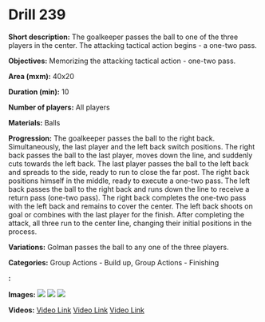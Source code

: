 # Drill 239

**Short description:**
The goalkeeper passes the ball to one of the three players in the center. The attacking tactical action begins - a one-two pass.

**Objectives:**
Memorizing the attacking tactical action - one-two pass.

**Area (mxm):**
40x20

**Duration (min):**
10

**Number of players:**
All players

**Materials:**
Balls

**Progression:**
The goalkeeper passes the ball to the right back. Simultaneously, the last player and the left back switch positions. The right back passes the ball to the last player, moves down the line, and suddenly cuts towards the left back. The last player passes the ball to the left back and spreads to the side, ready to run to close the far post. The right back positions himself in the middle, ready to execute a one-two pass. The left back passes the ball to the right back and runs down the line to receive a return pass (one-two pass). The right back completes the one-two pass with the left back and remains to cover the center. The left back shoots on goal or combines with the last player for the finish. After completing the attack, all three run to the center line, changing their initial positions in the process.

**Variations:**
Golman passes the ball to any one of the three players.

**Categories:**
Group Actions - Build up, Group Actions - Finishing

**:**


**Images:**
![](https://www.coachingfutsal.com/\images\4c1df1335f7b10499a7da36b12e123fa4cf2ededdbeeea927c1dceafa36c70369427f8d63cf757fa0ce2413219af8820686b466b65549b51f6e0ea75f2426e2c4db6a67d6cd7b.jpg)
![](https://www.coachingfutsal.com/\images\4c76ccd649d4181cd9d5b0271f3916bf48fd70ab45ba2e8214edd952ac372f94622a57f14820f241363b9f5ce6e5c1d6c036e64cfe088dd66309b4b8d9130e8a4db6a67e59c5b.jpg)
![](https://www.coachingfutsal.com/\images\a0eb22fecbe6ae05ea552df8bd38679b6bfe1cd06d1d1d8050a31684c4ffadea2bf9bc46ada01fc978b693d8e6bb0523b0b9cbe3cad6326eff19164caf32caba4db6a67f52215.jpg)

**Videos:**
[Video Link](https://www.youtube.com/embed/0yrb3X5i_rU)
[Video Link](https://www.youtube.com/embed/2WUdmxR9bU4)
[Video Link](https://www.youtube.com/embed/zDYB7S2h65M)

